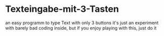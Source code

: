 # Texteingabe-mit-3-Tasten
an easy programm to type Text with only 3 buttons
it's just an experiment with barely bad coding inside, but if you enjoy playing with this, just do it
